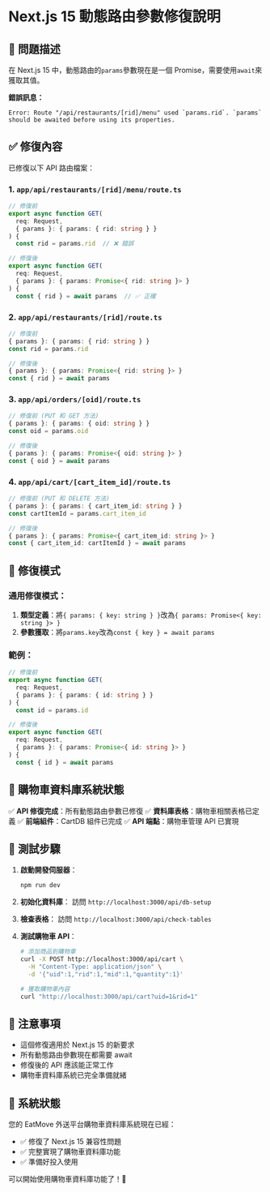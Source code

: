 # Next.js 15 動態路由參數修復說明

## 🚨 問題描述

在 Next.js 15 中，動態路由的`params`參數現在是一個 Promise，需要使用`await`來獲取其值。

**錯誤訊息：**

```
Error: Route "/api/restaurants/[rid]/menu" used `params.rid`. `params` should be awaited before using its properties.
```

## ✅ 修復內容

已修復以下 API 路由檔案：

### 1. `app/api/restaurants/[rid]/menu/route.ts`

```typescript
// 修復前
export async function GET(
  req: Request,
  { params }: { params: { rid: string } }
) {
  const rid = params.rid  // ❌ 錯誤

// 修復後
export async function GET(
  req: Request,
  { params }: { params: Promise<{ rid: string }> }
) {
  const { rid } = await params  // ✅ 正確
```

### 2. `app/api/restaurants/[rid]/route.ts`

```typescript
// 修復前
{ params }: { params: { rid: string } }
const rid = params.rid

// 修復後
{ params }: { params: Promise<{ rid: string }> }
const { rid } = await params
```

### 3. `app/api/orders/[oid]/route.ts`

```typescript
// 修復前 (PUT 和 GET 方法)
{ params }: { params: { oid: string } }
const oid = params.oid

// 修復後
{ params }: { params: Promise<{ oid: string }> }
const { oid } = await params
```

### 4. `app/api/cart/[cart_item_id]/route.ts`

```typescript
// 修復前 (PUT 和 DELETE 方法)
{ params }: { params: { cart_item_id: string } }
const cartItemId = params.cart_item_id

// 修復後
{ params }: { params: Promise<{ cart_item_id: string }> }
const { cart_item_id: cartItemId } = await params
```

## 🔧 修復模式

### 通用修復模式：

1. **類型定義**：將`{ params: { key: string } }`改為`{ params: Promise<{ key: string }> }`
2. **參數獲取**：將`params.key`改為`const { key } = await params`

### 範例：

```typescript
// 修復前
export async function GET(
  req: Request,
  { params }: { params: { id: string } }
) {
  const id = params.id

// 修復後
export async function GET(
  req: Request,
  { params }: { params: Promise<{ id: string }> }
) {
  const { id } = await params
```

## 🎯 購物車資料庫系統狀態

✅ **API 修復完成**：所有動態路由參數已修復
✅ **資料庫表格**：購物車相關表格已定義
✅ **前端組件**：CartDB 組件已完成
✅ **API 端點**：購物車管理 API 已實現

## 🚀 測試步驟

1. **啟動開發伺服器**：

   ```bash
   npm run dev
   ```

2. **初始化資料庫**：
   訪問 `http://localhost:3000/api/db-setup`

3. **檢查表格**：
   訪問 `http://localhost:3000/api/check-tables`

4. **測試購物車 API**：

   ```bash
   # 添加商品到購物車
   curl -X POST http://localhost:3000/api/cart \
     -H "Content-Type: application/json" \
     -d '{"uid":1,"rid":1,"mid":1,"quantity":1}'

   # 獲取購物車內容
   curl "http://localhost:3000/api/cart?uid=1&rid=1"
   ```

## 📝 注意事項

- 這個修復適用於 Next.js 15 的新要求
- 所有動態路由參數現在都需要 await
- 修復後的 API 應該能正常工作
- 購物車資料庫系統已完全準備就緒

## 🎉 系統狀態

您的 EatMove 外送平台購物車資料庫系統現在已經：

- ✅ 修復了 Next.js 15 兼容性問題
- ✅ 完整實現了購物車資料庫功能
- ✅ 準備好投入使用

可以開始使用購物車資料庫功能了！🚀
